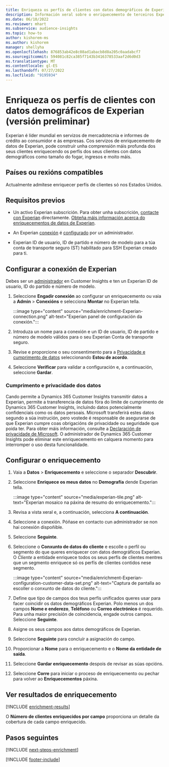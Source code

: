 ```yaml
---
title: Enriqueza os perfís de clientes con datos demográficos de Experian (versión preliminar)
description: Información xeral sobre o enriquecemento de terceiros Experian.
ms.date: 06/10/2022
ms.reviewer: mhart
ms.subservice: audience-insights
ms.topic: how-to
author: kishorem-ms
ms.author: kishorem
manager: shellyha
ms.openlocfilehash: 876853ab42e8c08ad1abacb8d8a205c0aadabcf7
ms.sourcegitcommit: 594081c82ca385f7143b3416378533aaf2d6d0d3
ms.translationtype: MT
ms.contentlocale: gl-ES
ms.lasthandoff: 07/27/2022
ms.locfileid: "9195934"
---
```

# <a name="enrich-customer-profiles-with-demographics-from-experian-preview"></a>Enriqueza os perfís de clientes con datos demográficos de Experian (versión preliminar)

Experian é líder mundial en servizos de mercadotecnia e informes de crédito ao consumidor e ás empresas. Cos servizos de enriquecemento de datos de Experian, pode construír unha comprensión máis profunda dos seus clientes enriquecendo os perfís dos seus clientes con datos demográficos como tamaño do fogar, ingresos e moito máis.

## <a name="supported-countriesregions"></a>Países ou rexións compatibles

Actualmente admítese enriquecer perfís de clientes só nos Estados Unidos.

## <a name="prerequisites"></a>Requisitos previos

- Un activo Experian subscrición. Para obter unha subscrición, [contacte con Experian](https://www.experian.com/marketing-services/contact) directamente. [Obteña máis información acerca do enriquecementos de datos de Experian](https://www.experian.com/marketing-services/microsoft?cmpid=ems_web_mci_cdppage).

- An Experian [conexión](connections.md) é [configurado](#configure-the-connection-for-experian) por un administrador.

- Experian ID de usuario, ID de partido e número de modelo para a túa conta de transporte seguro (ST) habilitado para SSH Experian creado para ti.

## <a name="configure-the-connection-for-experian"></a>Configurar a conexión de Experian

Debes ser un [administrador](permissions.md#admin) en Customer Insights e ten un Experian ID de usuario, ID do partido e número de modelo.

1. Seleccione **Engadir conexión** ao configurar un enriquecemento ou vaia a **Admin** > **Conexións** e selecciona **Montar** no Experian tella.

   :::image type="content" source="media/enrichment-Experian-connection.png" alt-text="Experian panel de configuración da conexión.":::

1. Introduza un nome para a conexión e un ID de usuario, ID de partido e número de modelo válidos para o seu Experian Conta de transporte seguro.

1. Revise e proporcione o seu consentimento para a [Privacidade e cumprimento de datos](#data-privacy-and-compliance) seleccionando **Estou de acordo**.

1. Seleccione **Verificar** para validar a configuración e, a continuación, seleccione **Gardar**.

### <a name="data-privacy-and-compliance"></a>Cumprimento e privacidade dos datos

Cando permite a Dynamics 365 Customer Insights transmitir datos a Experian, permite a transferencia de datos fóra do límite de cumprimento de Dynamics 365 Customer Insights, incluíndo datos potencialmente confidenciais como os datos persoais. Microsoft transferirá estes datos segundo a súa instrución, pero vostede é responsable de asegurarse de que Experian cumpre coas obrigacións de privacidade ou seguridade que poida ter. Para obter máis información, consulte a [Declaración de privacidade de Microsoft](https://go.microsoft.com/fwlink/?linkid=396732). O administrador de Dynamics 365 Customer Insights pode eliminar este enriquecemento en calquera momento para interromper o uso desta funcionalidade.

## <a name="configure-the-enrichment"></a>Configurar o enriquecemento

1. Vaia a **Datos** > **Enriquecemento** e seleccione o separador **Descubrir**.

1. Seleccione **Enriquece os meus datos** no **Demografía** dende Experian tella.

   :::image type="content" source="media/experian-tile.png" alt-text="Experian mosaico na páxina de resumo do enriquecemento.":::

1. Revisa a vista xeral e, a continuación, selecciona **A continuación**.

1. Seleccione a conexión. Póñase en contacto cun administrador se non hai conexión dispoñible.

1. Seleccione **Seguinte**.

1. Seleccione o **Conxunto de datos do cliente** e escolle o perfil ou segmento do que queres enriquecer con datos demográficos Experian. O *Cliente* a entidade enriquece todos os seus perfís de clientes mentres que un segmento enriquece só os perfís de clientes contidos nese segmento.

    :::image type="content" source="media/enrichment-Experian-configuration-customer-data-set.png" alt-text="Captura de pantalla ao escoller o conxunto de datos do cliente.":::

1. Define que tipo de campos dos teus perfís unificados queres usar para facer coincidir os datos demográficos Experian. Polo menos un dos campos **Nome e enderezo**, **Teléfono** ou **Correo electrónico** é requerido. Para unha maior precisión de coincidencia, engade outros campos. Seleccione **Seguinte**.

1. Asigne os seus campos aos datos demográficos de Experian.

1. Seleccione **Seguinte** para concluír a asignación do campo.

1. Proporcionar a **Nome** para o enriquecemento e o **Nome da entidade de saída**.

1. Seleccione **Gardar enriquecemento** despois de revisar as súas opcións.

1. Seleccione **Corre** para iniciar o proceso de enriquecemento ou pechar para volver ao **Enriquecementos** páxina.

## <a name="view-enrichment-results"></a>Ver resultados de enriquecemento

[!INCLUDE [enrichment-results](includes/enrichment-results.md)]

O **Número de clientes enriquecidos por campo** proporciona un detalle da cobertura de cada campo enriquecido.

## <a name="next-steps"></a>Pasos seguintes

[!INCLUDE [next-steps-enrichment](includes/next-steps-enrichment.md)]

[!INCLUDE [footer-include](includes/footer-banner.md)]
